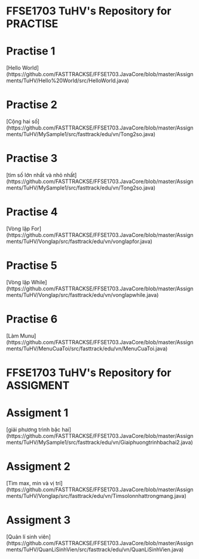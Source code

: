 # FFSE1703 TuHV's Repository for PRACTISE
<h1>Practise 1</h1>[Hello World]
(https://github.com/FASTTRACKSE/FFSE1703.JavaCore/blob/master/Assignments/TuHV/Hello%20World/src/HelloWorld.java)
<h1>Practise 2</h1>[Cộng hai số]
(https://github.com/FASTTRACKSE/FFSE1703.JavaCore/blob/master/Assignments/TuHV/MySample1/src/fasttrack/edu/vn/Tong2so.java)
<h1>Practise 3</h1>  [tìm số lớn nhất và nhỏ nhất]
(https://github.com/FASTTRACKSE/FFSE1703.JavaCore/blob/master/Assignments/TuHV/MySample1/src/fasttrack/edu/vn/Tong2so.java)
<h1>Practise 4</h1> [Vòng lặp For]
(https://github.com/FASTTRACKSE/FFSE1703.JavaCore/blob/master/Assignments/TuHV/Vonglap/src/fasttrack/edu/vn/vonglapfor.java)
<h1>Practise 5</h1> [Vòng lặp While]
(https://github.com/FASTTRACKSE/FFSE1703.JavaCore/blob/master/Assignments/TuHV/Vonglap/src/fasttrack/edu/vn/vonglapwhile.java)
<h1>Practise 6</h1> [Làm Munu]
(https://github.com/FASTTRACKSE/FFSE1703.JavaCore/blob/master/Assignments/TuHV/MenuCuaToi/src/fasttrack/edu/vn/MenuCuaToi.java)
<h1> FFSE1703 TuHV's Repository for ASSIGMENT</h1>
<h1>Assigment 1</h1>  [giải phương trình bậc hai]
(https://github.com/FASTTRACKSE/FFSE1703.JavaCore/blob/master/Assignments/TuHV/MySample1/src/fasttrack/edu/vn/Giaiphuongtrinhbachai2.java)
<h1>Assigment 2</h1>  [Tìm max, min và vị trí]
(https://github.com/FASTTRACKSE/FFSE1703.JavaCore/blob/master/Assignments/TuHV/Vonglap/src/fasttrack/edu/vn/Timsolonnhattrongmang.java)
<h1>Assigment 3</h1> [Quản lí sinh viên]
(https://github.com/FASTTRACKSE/FFSE1703.JavaCore/blob/master/Assignments/TuHV/QuanLiSinhVien/src/fasttrack/edu/vn/QuanLiSinhVien.java)

